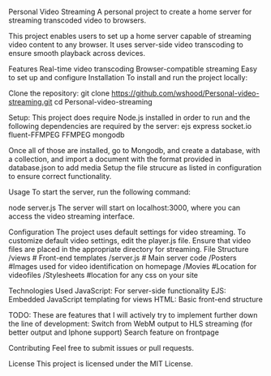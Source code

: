 Personal Video Streaming
A personal project to create a home server for streaming transcoded video to browsers.

This project enables users to set up a home server capable of streaming video content to any browser. It uses server-side video transcoding to ensure smooth playback across devices.

Features
Real-time video transcoding
Browser-compatible streaming
Easy to set up and configure
Installation
To install and run the project locally:

Clone the repository:
git clone https://github.com/wshood/Personal-video-streaming.git
cd Personal-video-streaming

Setup:
This project does require Node.js installed in order to run
and the following dependencies are required by the server:
ejs
express
socket.io
fluent-FFMPEG
FFMPEG
mongodb

Once all of those are installed, go to Mongodb, and create a database, with a collection, and import a document with the format provided in database.json to add media
Setup the file strucure as listed in configuration to ensure correct functionality.

Usage
To start the server, run the following command:

node server.js
The server will start on localhost:3000, where you can access the video streaming interface.

Configuration
The project uses default settings for video streaming. To customize default video settings, edit the player.js file.
Ensure that video files are placed in the appropriate directory for streaming.
File Structure
/views       # Front-end templates
/server.js   # Main server code
/Posters     #Images used for video identification on homepage
/Movies      #Location for videofiles
/Stylesheets #location for any css on your site

Technologies Used
JavaScript: For server-side functionality
EJS: Embedded JavaScript templating for views
HTML: Basic front-end structure

TODO:
These are features that I will actively try to implement further down the line of development:
Switch from WebM output to HLS streaming (for better output and Iphone support)
Search feature on frontpage

Contributing
Feel free to submit issues or pull requests.

License
This project is licensed under the MIT License.
